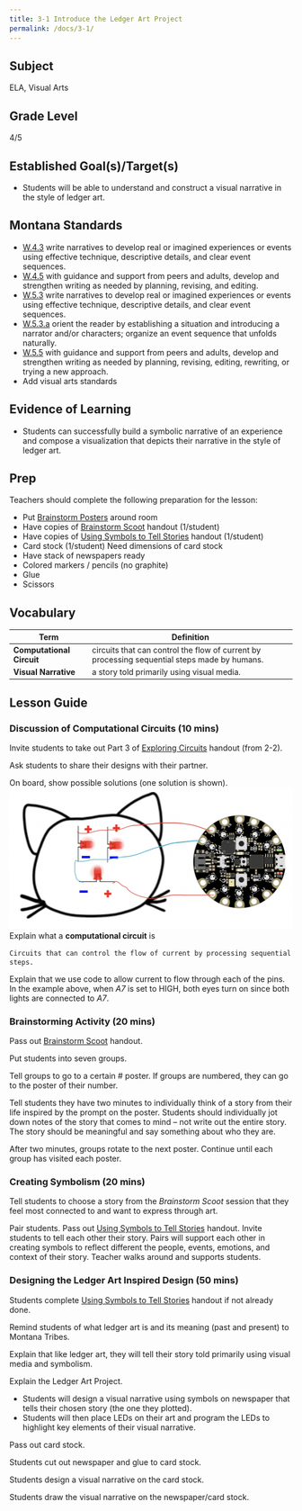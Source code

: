 ```yaml
---
title: 3-1 Introduce the Ledger Art Project
permalink: /docs/3-1/
---
```


## Subject
ELA, Visual Arts

## Grade Level
4/5    

## Established Goal(s)/Target(s)
-	Students will be able to understand and construct a visual narrative in the style of ledger art.

## Montana Standards
- <u>W.4.3</u> write narratives to develop real or imagined experiences or events using effective technique, descriptive details, and clear event sequences.
- <u>W.4.5</u> with guidance and support from peers and adults, develop and strengthen writing as needed by planning, revising, and editing.
- <u>W.5.3</u> write narratives to develop real or imagined experiences or events using effective technique, descriptive details, and clear event sequences.
- <u>W.5.3.a</u> orient the reader by establishing a situation and introducing a narrator and/or characters; organize an event sequence that unfolds naturally.
- <u>W.5.5</u> with guidance and support from peers and adults, develop and strengthen writing as needed by planning, revising, editing, rewriting, or trying a new approach.
- <span class="todo">Add visual arts standards</span>

## Evidence of Learning
- Students can successfully build a symbolic narrative of an experience and compose a visualization that depicts their narrative in the style of ledger art.

## Prep
Teachers should complete the following preparation for the lesson:

- Put [Brainstorm Posters](../resources/3-1_brainstorm-posters.pdf) around room
- Have copies of [Brainstorm Scoot](../resources/3-1_brainstorm-scoot.pdf) handout (1/student)
- Have copies of [Using Symbols to Tell Stories](../resources/3-1_telling-stories-with-symbols.pdf) handout (1/student)
- Card stock (1/student) <span class="todo">Need dimensions of card stock</span>
- Have stack of newspapers ready
- Colored markers / pencils (no graphite)
- Glue
- Scissors

## Vocabulary

Term | Definition
-- | --
**Computational Circuit**  |  circuits that can control the flow of current by processing sequential steps made by humans.
**Visual Narrative**  |  a story told primarily using visual media.

## Lesson Guide

### Discussion of Computational Circuits (10 mins)
Invite students to take out Part 3 of [Exploring Circuits](../resources/2-2_exploring-circuits.pdf) handout (from 2-2).

Ask students to share their designs with their partner.

On board, show possible solutions (one solution is shown).
![cat circuit solution](../resources/images/3-1_cat-circuit-solution.png)
Explain what a **computational circuit** is
```
Circuits that can control the flow of current by processing sequential steps.
```
Explain that we use code to allow current to flow through each of the pins. In the example above, when *A7* is set to HIGH, both eyes turn on since both lights are connected to *A7*.

### Brainstorming Activity (20 mins)
Pass out [Brainstorm Scoot](../resources/3-1_brainstorm-scoot.pdf) handout.

Put students into seven groups.

Tell groups to go to a certain # poster. If groups are numbered, they can go to the poster of their number.

Tell students they have two minutes to individually think of a story from their life inspired by the prompt on the poster. Students should individually jot down notes of the story that comes to mind – not write out the entire story. The story should be meaningful and say something about who they are.

After two minutes, groups rotate to the next poster. Continue until each group has visited each poster.

### Creating Symbolism (20 mins)
Tell students to choose a story from the *Brainstorm Scoot* session that they feel most connected to and want to express through art.

Pair students. Pass out [Using Symbols to Tell Stories](../resources/3-1_telling-stories-with-symbols.pdf) handout. Invite students to tell each other their story. Pairs will support each other in creating symbols to reflect different the people, events, emotions, and context of their story. Teacher walks around and supports students.

### Designing the Ledger Art Inspired Design (50 mins)
Students complete [Using Symbols to Tell Stories](../resources/3-1_telling-stories-with-symbols.pdf) handout if not already done.

Remind students of what ledger art is and its meaning (past and present) to Montana Tribes.

Explain that like ledger art, they will tell their story told primarily using visual media and symbolism.

Explain the Ledger Art Project.
- Students will design a visual narrative using symbols on newspaper that tells their chosen story (the one they plotted).
- Students will then place LEDs on their art and program the LEDs to highlight key elements of their visual narrative.

Pass out card stock.

Students cut out newspaper and glue to card stock.

Students design a visual narrative on the card stock.

Students draw the visual narrative on the newspaper/card stock.
